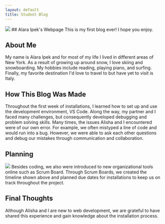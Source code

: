 ```yaml
---
layout: default
title: Student Blog
---
```


<img src="https://github.com/alaraipek/Issues/assets/115954616/da1cdbf0-0055-4d15-8fe8-74ce29c2104a">
## Alara Ipek's Webpage 
This is my first blog ever! I hope you enjoy.

## About Me
My name is Alara Ipek and for most of my life I lived in different areas of New York. As a result of growing up around snow, I love skiing and snowboarding. My hobbies include reading, playing piano, and surfing. Finally, my favorite destination I'd love to travel to but have yet to visit is Italy.

## How This Blog Was Made
Throughout the first week of installations, I learned how to set up and use the development environment, VS Code. Along the way, my partner and I faced many challenges, but consequently developed debugging and problem solving skills. Many times, the issues Alisha and I encountered were of our own error. For example, we often mistyped a line of code and would run into a bug. However, we were able to ask each other questions and debug our mistakes through communication and collaboration. 

##  Planning
<img src="https://github.com/alaraipek/Issues/issues/2#issue-1864231496">
Besides coding, we also were introduced to new organizational tools online such as Scrum Board. Through Scrum Boards, we created the timeline shown above and planned due dates for installations to keep us on track throughout the project.

## Final Thoughts

Although Alisha and I are new to web development, we are grateful to have shared this experience and gain knowledge about the installation process.
